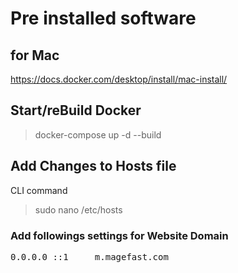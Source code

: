 # Pre installed software
## for Mac 
https://docs.docker.com/desktop/install/mac-install/

## Start/reBuild Docker

> docker-compose up -d --build


## Add Changes to Hosts file
CLI command
> sudo nano /etc/hosts

### Add followings settings for Website Domain
<pre>0.0.0.0 ::1     m.magefast.com</pre>


